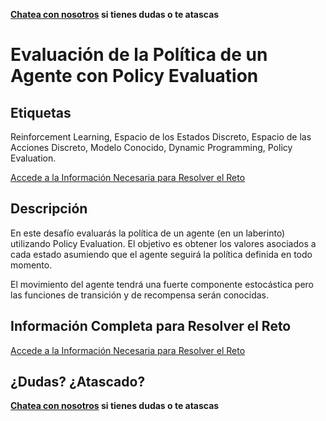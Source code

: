 **[Chatea con nosotros](https://gitter.im/monkey-from-the-future/chat) si tienes dudas o te atascas**

# Evaluación de la Política de un Agente con Policy Evaluation

## Etiquetas
Reinforcement Learning, Espacio de los Estados Discreto, Espacio de las Acciones Discreto, Modelo Conocido, Dynamic Programming, Policy Evaluation.

[Accede a la Información Necesaria para Resolver el Reto](https://monkeyfromthefuture.wordpress.com/evaluacion-de-la-politica-de-un-agente-con-policy-evaluation/ "Descripción Completa del Reto")

## Descripción
En este desafío evaluarás la política de un agente (en un laberinto) utilizando Policy Evaluation. El objetivo es obtener los valores asociados a cada estado asumiendo que el agente seguirá la política definida en todo momento.

El movimiento del agente tendrá una fuerte componente estocástica pero las funciones de transición y de recompensa serán conocidas.

## Información Completa para Resolver el Reto
[Accede a la Información Necesaria para Resolver el Reto](https://monkeyfromthefuture.wordpress.com/evaluacion-de-la-politica-de-un-agente-con-policy-evaluation/ "Descripción Completa del Reto")

## ¿Dudas? ¿Atascado?
**[Chatea con nosotros](https://gitter.im/monkey-from-the-future/chat) si tienes dudas o te atascas**
